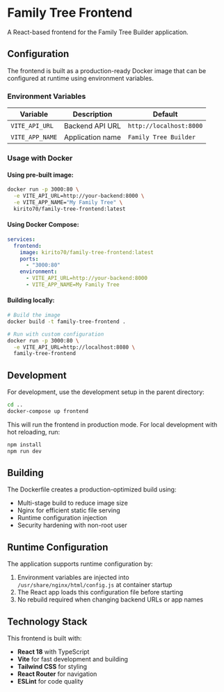 # Family Tree Frontend

A React-based frontend for the Family Tree Builder application.

## Configuration

The frontend is built as a production-ready Docker image that can be configured at runtime using environment variables.

### Environment Variables

| Variable | Description | Default |
|----------|-------------|---------|
| `VITE_API_URL` | Backend API URL | `http://localhost:8000` |
| `VITE_APP_NAME` | Application name | `Family Tree Builder` |

### Usage with Docker

#### Using pre-built image:

```bash
docker run -p 3000:80 \
  -e VITE_API_URL=http://your-backend:8000 \
  -e VITE_APP_NAME="My Family Tree" \
  kirito70/family-tree-frontend:latest
```

#### Using Docker Compose:

```yaml
services:
  frontend:
    image: kirito70/family-tree-frontend:latest
    ports:
      - "3000:80"
    environment:
      - VITE_API_URL=http://your-backend:8000
      - VITE_APP_NAME=My Family Tree
```

#### Building locally:

```bash
# Build the image
docker build -t family-tree-frontend .

# Run with custom configuration
docker run -p 3000:80 \
  -e VITE_API_URL=http://localhost:8080 \
  family-tree-frontend
```

## Development

For development, use the development setup in the parent directory:

```bash
cd ..
docker-compose up frontend
```

This will run the frontend in production mode. For local development with hot reloading, run:

```bash
npm install
npm run dev
```

## Building

The Dockerfile creates a production-optimized build using:
- Multi-stage build to reduce image size
- Nginx for efficient static file serving
- Runtime configuration injection
- Security hardening with non-root user

## Runtime Configuration

The application supports runtime configuration by:
1. Environment variables are injected into `/usr/share/nginx/html/config.js` at container startup
2. The React app loads this configuration file before starting
3. No rebuild required when changing backend URLs or app names

## Technology Stack

This frontend is built with:
- **React 18** with TypeScript
- **Vite** for fast development and building
- **Tailwind CSS** for styling
- **React Router** for navigation
- **ESLint** for code quality
